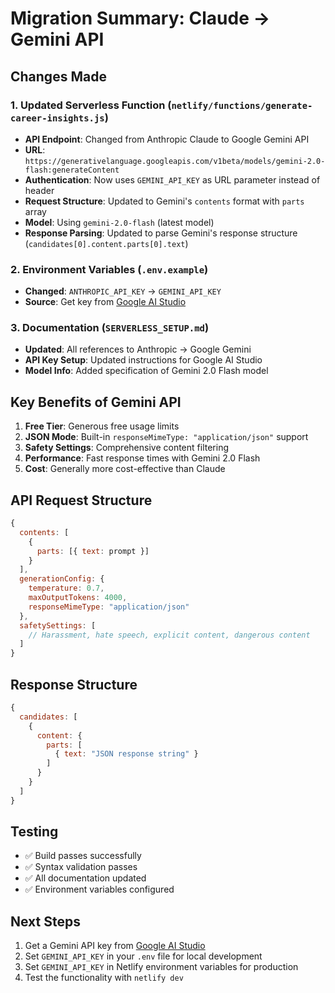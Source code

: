 # Migration Summary: Claude → Gemini API

## Changes Made

### 1. Updated Serverless Function (`netlify/functions/generate-career-insights.js`)
- **API Endpoint**: Changed from Anthropic Claude to Google Gemini API
- **URL**: `https://generativelanguage.googleapis.com/v1beta/models/gemini-2.0-flash:generateContent`
- **Authentication**: Now uses `GEMINI_API_KEY` as URL parameter instead of header
- **Request Structure**: Updated to Gemini's `contents` format with `parts` array
- **Model**: Using `gemini-2.0-flash` (latest model)
- **Response Parsing**: Updated to parse Gemini's response structure (`candidates[0].content.parts[0].text`)

### 2. Environment Variables (`.env.example`)
- **Changed**: `ANTHROPIC_API_KEY` → `GEMINI_API_KEY`
- **Source**: Get key from [Google AI Studio](https://aistudio.google.com/app/apikey)

### 3. Documentation (`SERVERLESS_SETUP.md`)
- **Updated**: All references to Anthropic → Google Gemini
- **API Key Setup**: Updated instructions for Google AI Studio
- **Model Info**: Added specification of Gemini 2.0 Flash model

## Key Benefits of Gemini API

1. **Free Tier**: Generous free usage limits
2. **JSON Mode**: Built-in `responseMimeType: "application/json"` support
3. **Safety Settings**: Comprehensive content filtering
4. **Performance**: Fast response times with Gemini 2.0 Flash
5. **Cost**: Generally more cost-effective than Claude

## API Request Structure

```javascript
{
  contents: [
    {
      parts: [{ text: prompt }]
    }
  ],
  generationConfig: {
    temperature: 0.7,
    maxOutputTokens: 4000,
    responseMimeType: "application/json"
  },
  safetySettings: [
    // Harassment, hate speech, explicit content, dangerous content
  ]
}
```

## Response Structure

```javascript
{
  candidates: [
    {
      content: {
        parts: [
          { text: "JSON response string" }
        ]
      }
    }
  ]
}
```

## Testing

- ✅ Build passes successfully
- ✅ Syntax validation passes
- ✅ All documentation updated
- ✅ Environment variables configured

## Next Steps

1. Get a Gemini API key from [Google AI Studio](https://aistudio.google.com/app/apikey)
2. Set `GEMINI_API_KEY` in your `.env` file for local development
3. Set `GEMINI_API_KEY` in Netlify environment variables for production
4. Test the functionality with `netlify dev`
